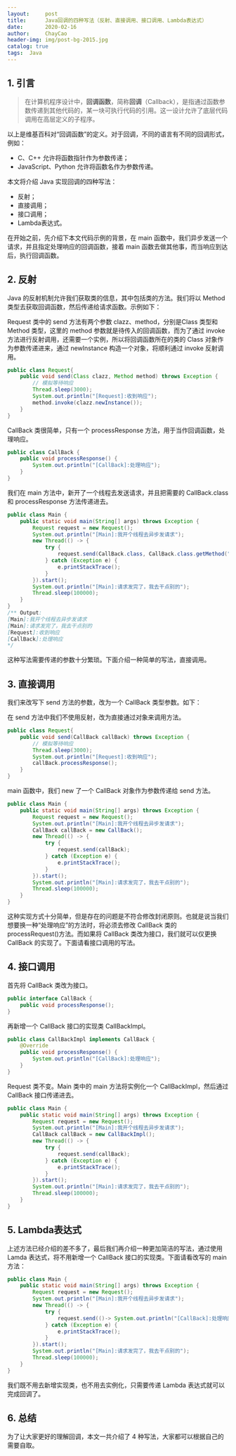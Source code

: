 ```yaml
---
layout:     post
title:      Java回调的四种写法（反射、直接调用、接口调用、Lambda表达式）
date:       2020-02-16
author:     ChayCao
header-img: img/post-bg-2015.jpg 
catalog: true
tags:  Java
---
```




## 1. 引言

> 在计算机程序设计中，**回调函数**，简称**回调**（Callback），是指通过函数参数传递到其他代码的，某一块可执行代码的引用。这一设计允许了底层代码调用在高层定义的子程序。

以上是维基百科对“回调函数”的定义。对于回调，不同的语言有不同的回调形式，例如：

- C、C++ 允许将函数指针作为参数传递；
- JavaScript、Python 允许将函数名作为参数传递。

本文将介绍 Java 实现回调的四种写法：

- 反射；
- 直接调用；
- 接口调用；
- Lambda表达式。

在开始之前，先介绍下本文代码示例的背景，在 main 函数中，我们异步发送一个请求，并且指定处理响应的回调函数，接着 main 函数去做其他事，而当响应到达后，执行回调函数。

## 2. 反射

Java 的反射机制允许我们获取类的信息，其中包括类的方法。我们将以 Method 类型去获取回调函数，然后传递给请求函数。示例如下：

Request 类中的 send 方法有两个参数 clazz、method，分别是Class 类型和 Method 类型，这里的 method 参数就是待传入的回调函数，而为了通过 invoke 方法进行反射调用，还需要一个实例，所以将回调函数所在的类的 Class 对象作为参数传递进来，通过 newInstance 构造一个对象，将顺利通过 invoke 反射调用。

```java
public class Request{
    public void send(Class clazz, Method method) throws Exception {
        // 模拟等待响应
        Thread.sleep(3000);
        System.out.println("[Request]:收到响应");
        method.invoke(clazz.newInstance());
    }
}
```
CallBack 类很简单，只有一个 processResponse 方法，用于当作回调函数，处理响应。
```java
public class CallBack {
    public void processResponse() {
        System.out.println("[CallBack]:处理响应");
    }
}
```
我们在 main 方法中，新开了一个线程去发送请求，并且把需要的 CallBack.class 和 processResponse 方法传递进去。
```java
public class Main {
    public static void main(String[] args) throws Exception {
        Request request = new Request();
        System.out.println("[Main]:我开个线程去异步发请求");
        new Thread(() -> {
            try {
                request.send(CallBack.class, CallBack.class.getMethod("processResponse"));
            } catch (Exception e) {
                e.printStackTrace();
            }
        }).start();
        System.out.println("[Main]:请求发完了，我去干点别的");
        Thread.sleep(100000);
    }
}
/** Output:
[Main]:我开个线程去异步发请求
[Main]:请求发完了，我去干点别的
[Request]:收到响应
[CallBack]:处理响应
*/
```

这种写法需要传递的参数十分繁琐。下面介绍一种简单的写法，直接调用。

## 3. 直接调用

我们来改写下 send 方法的参数，改为一个 CallBack 类型参数。如下：

在 send 方法中我们不使用反射，改为直接通过对象来调用方法。

```java
public class Request{
    public void send(CallBack callBack) throws Exception {
        // 模拟等待响应
        Thread.sleep(3000);
        System.out.println("[Request]:收到响应");
        callBack.processResponse();
    }
}
```

main 函数中，我们 new 了一个 CallBack 对象作为参数传递给 send 方法。

```java
public class Main {
    public static void main(String[] args) throws Exception {
        Request request = new Request();
        System.out.println("[Main]:我开个线程去异步发请求");
        CallBack callBack = new CallBack();
        new Thread(() -> {
            try {
                request.send(callBack);
            } catch (Exception e) {
                e.printStackTrace();
            }
        }).start();
        System.out.println("[Main]:请求发完了，我去干点别的");
        Thread.sleep(100000);
    }
}
```

这种实现方式十分简单，但是存在的问题是不符合修改封闭原则。也就是说当我们想要换一种“处理响应”的方法时，将必须去修改 CallBack 类的 processRequest()方法。而如果将 CallBack 类改为接口，我们就可以仅更换 CallBack 的实现了。下面请看接口调用的写法。

## 4. 接口调用

首先将 CallBack 类改为接口。

```java
public interface CallBack {
    public void processResponse();
}
```

再新增一个 CallBack 接口的实现类 CallBackImpl。

```java
public class CallBackImpl implements CallBack {
    @Override
    public void processResponse() {
        System.out.println("[CallBack]:处理响应");
    }
}
```

Request 类不变。Main 类中的 main 方法将实例化一个 CallBackImpl，然后通过 CallBack 接口传递进去。

```java
public class Main {
    public static void main(String[] args) throws Exception {
        Request request = new Request();
        System.out.println("[Main]:我开个线程去异步发请求");
        CallBack callBack = new CallBackImpl();
        new Thread(() -> {
            try {
                request.send(callBack);
            } catch (Exception e) {
                e.printStackTrace();
            }
        }).start();
        System.out.println("[Main]:请求发完了，我去干点别的");
        Thread.sleep(100000);
    }
}
```

## 5. Lambda表达式

上述方法已经介绍的差不多了，最后我们再介绍一种更加简洁的写法，通过使用 Lamda 表达式，将不用新增一个 CallBack 接口的实现类。下面请看改写的 main 方法：

```java
public class Main {
    public static void main(String[] args) throws Exception {
        Request request = new Request();
        System.out.println("[Main]:我开个线程去异步发请求");
        new Thread(() -> {
            try {
                request.send(()-> System.out.println("[CallBack]:处理响应"));
            } catch (Exception e) {
                e.printStackTrace();
            }
        }).start();
        System.out.println("[Main]:请求发完了，我去干点别的");
        Thread.sleep(100000);
    }
}
```

我们既不用去新增实现类，也不用去实例化，只需要传递 Lambda 表达式就可以完成回调了。

## 6. 总结

为了让大家更好的理解回调，本文一共介绍了 4 种写法，大家都可以根据自己的需要自取。

